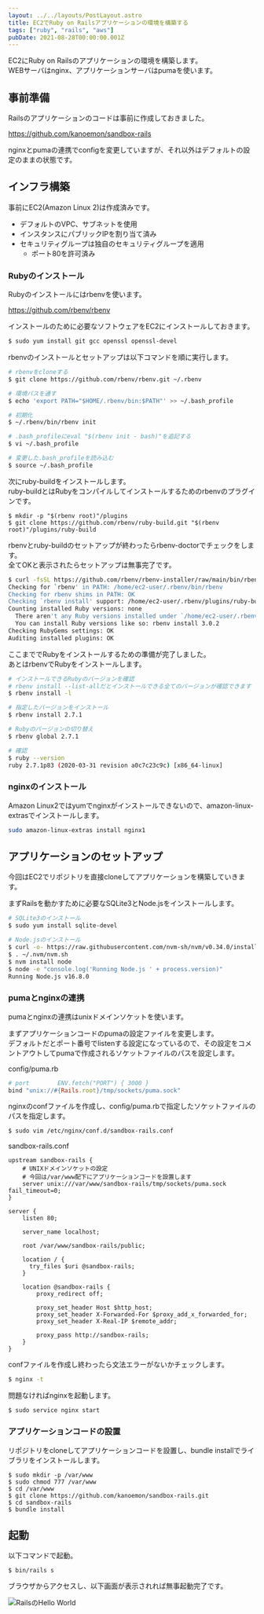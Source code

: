```yaml
---
layout: ../../layouts/PostLayout.astro
title: EC2でRuby on Railsアプリケーションの環境を構築する
tags: ["ruby", "rails", "aws"]
pubDate: 2021-08-28T00:00:00.001Z
---
```


EC2にRuby on Railsのアプリケーションの環境を構築します。  
WEBサーバはnginx、アプリケーションサーバはpumaを使います。

## 事前準備
Railsのアプリケーションのコードは事前に作成しておきました。  

https://github.com/kanoemon/sandbox-rails

nginxとpumaの連携でconfigを変更していますが、それ以外はデフォルトの設定のままの状態です。

## インフラ構築
事前にEC2(Amazon Linux 2)は作成済みです。

- デフォルトのVPC、サブネットを使用
- インスタンスにパブリックIPを割り当て済み
- セキュリティグループは独自のセキュリティグループを適用
  - ポート80を許可済み

### Rubyのインストール
Rubyのインストールにはrbenvを使います。

https://github.com/rbenv/rbenv

インストールのために必要なソフトウェアをEC2にインストールしておきます。

```bash
$ sudo yum install git gcc openssl openssl-devel
```

rbenvのインストールとセットアップは以下コマンドを順に実行します。

```bash
# rbenvをcloneする
$ git clone https://github.com/rbenv/rbenv.git ~/.rbenv

# 環境パスを通す
$ echo 'export PATH="$HOME/.rbenv/bin:$PATH"' >> ~/.bash_profile

# 初期化
$ ~/.rbenv/bin/rbenv init

# .bash_profileにeval "$(rbenv init - bash)"を追記する
$ vi ~/.bash_profile

# 変更した.bash_profileを読み込む
$ source ~/.bash_profile
```

次にruby-buildをインストールします。  
ruby-buildとはRubyをコンパイルしてインストールするためのrbenvのプラグインです。

```
$ mkdir -p "$(rbenv root)"/plugins
$ git clone https://github.com/rbenv/ruby-build.git "$(rbenv root)"/plugins/ruby-build
```

rbenvとruby-buildのセットアップが終わったらrbenv-doctorでチェックをします。  
全てOKと表示されたらセットアップは無事完了です。

```bash
$ curl -fsSL https://github.com/rbenv/rbenv-installer/raw/main/bin/rbenv-doctor | bash
Checking for `rbenv' in PATH: /home/ec2-user/.rbenv/bin/rbenv
Checking for rbenv shims in PATH: OK
Checking `rbenv install' support: /home/ec2-user/.rbenv/plugins/ruby-build/bin/rbenv-install (ruby-build 20210804-1-g57c397d)
Counting installed Ruby versions: none
  There aren't any Ruby versions installed under `/home/ec2-user/.rbenv/versions'.
  You can install Ruby versions like so: rbenv install 3.0.2
Checking RubyGems settings: OK
Auditing installed plugins: OK
```

ここまででRubyをインストールするための準備が完了しました。  
あとはrbenvでRubyをインストールします。

```bash
# インストールできるRubyのバージョンを確認
# rbenv install --list-allだとインストールできる全てのバージョンが確認できます
$ rbenv install -l

# 指定したバージョンをインストール
$ rbenv install 2.7.1

# Rubyのバージョンの切り替え
$ rbenv global 2.7.1

# 確認
$ ruby --version
ruby 2.7.1p83 (2020-03-31 revision a0c7c23c9c) [x86_64-linux]
```

### nginxのインストール
Amazon Linux2ではyumでnginxがインストールできないので、amazon-linux-extrasでインストールします。
```bash
sudo amazon-linux-extras install nginx1
```

## アプリケーションのセットアップ
今回はEC2でリポジトリを直接cloneしてアプリケーションを構築していきます。

まずRailsを動かすために必要なSQLite3とNode.jsをインストールします。

```bash
# SQLite3のインストール
$ sudo yum install sqlite-devel
```

```bash
# Node.jsのインストール
$ curl -o- https://raw.githubusercontent.com/nvm-sh/nvm/v0.34.0/install.sh | bash
$ . ~/.nvm/nvm.sh
$ nvm install node
$ node -e "console.log('Running Node.js ' + process.version)"
Running Node.js v16.8.0
```

### pumaとnginxの連携
pumaとnginxの連携はunixドメインソケットを使います。

まずアプリケーションコードのpumaの設定ファイルを変更します。  
デフォルトだとポート番号でlistenする設定になっているので、その設定をコメントアウトしてpumaで作成されるソケットファイルのパスを設定します。

config/puma.rb
```ruby
# port        ENV.fetch("PORT") { 3000 }
bind "unix://#{Rails.root}/tmp/sockets/puma.sock"
```

nginxのconfファイルを作成し、config/puma.rbで指定したソケットファイルのパスを指定します。

```bash
$ sudo vim /etc/nginx/conf.d/sandbox-rails.conf
```

sandbox-rails.conf
```nginx
upstream sandbox-rails {
    # UNIXドメインソケットの設定
    # 今回は/var/www配下にアプリケーションコードを設置します
    server unix:///var/www/sandbox-rails/tmp/sockets/puma.sock fail_timeout=0;
}

server {
    listen 80;

    server_name localhost;

    root /var/www/sandbox-rails/public;

    location / {
      try_files $uri @sandbox-rails;
    }

    location @sandbox-rails {
        proxy_redirect off;

        proxy_set_header Host $http_host;
        proxy_set_header X-Forwarded-For $proxy_add_x_forwarded_for;
        proxy_set_header X-Real-IP $remote_addr;

        proxy_pass http://sandbox-rails;
    }
}
```

confファイルを作成し終わったら文法エラーがないかチェックします。

```bash
$ nginx -t
```

問題なければnginxを起動します。

```
$ sudo service nginx start
```

### アプリケーションコードの設置
リポジトリをcloneしてアプリケーションコードを設置し、bundle installでライブラリをインストールします。

```
$ sudo mkdir -p /var/www
$ sudo chmod 777 /var/www
$ cd /var/www
$ git clone https://github.com/kanoemon/sandbox-rails.git
$ cd sandbox-rails
$ bundle install
```

## 起動
以下コマンドで起動。

```
$ bin/rails s
```

ブラウザからアクセスし、以下画面が表示されれば無事起動完了です。

![RailsのHello World](/assets/images/posts/rails-hello-world.png)
